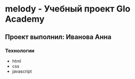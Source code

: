 # melody - Учебный проект Glo Academy
## Проект выполнил: Иванова Анна

### Технологии
- html
- css
- javascript
